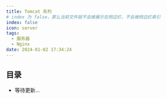 ```yaml
---
title: Tomcat 系列
# index 为 false，那么当前文件就不会被展示在侧边栏，不会被侧边栏索引
index: false
icon: server
tags:
  - 服务器
  - Nginx
date: 2024-01-02 17:34:24
---
```


## 目录

- 等待更新...
